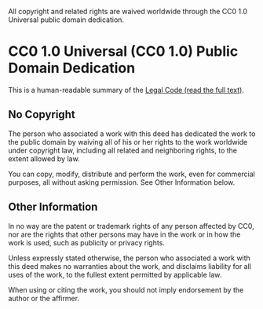 All copyright and related rights are waived worldwide through the CC0 1.0 Universal public domain dedication.

# CC0 1.0 Universal (CC0 1.0) Public Domain Dedication

This is a human-readable summary of the [Legal Code (read the full text)](http://creativecommons.org/publicdomain/zero/1.0/legalcode).

## No Copyright

The person who associated a work with this deed has dedicated the work to the public domain by waiving all of his or her rights to the work worldwide under copyright law, including all related and neighboring rights, to the extent allowed by law.

You can copy, modify, distribute and perform the work, even for commercial purposes, all without asking permission. See Other Information below.

## Other Information

In no way are the patent or trademark rights of any person affected by CC0, nor are the rights that other persons may have in the work or in how the work is used, such as publicity or privacy rights.

Unless expressly stated otherwise, the person who associated a work with this deed makes no warranties about the work, and disclaims liability for all uses of the work, to the fullest extent permitted by applicable law.

When using or citing the work, you should not imply endorsement by the author or the affirmer.
